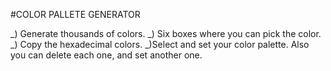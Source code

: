 #COLOR PALLETE GENERATOR

_) Generate thousands of colors.
_) Six boxes where you can pick the color.
_) Copy the hexadecimal colors.
_)Select and set your color palette. Also you can delete each one, and set another one.
